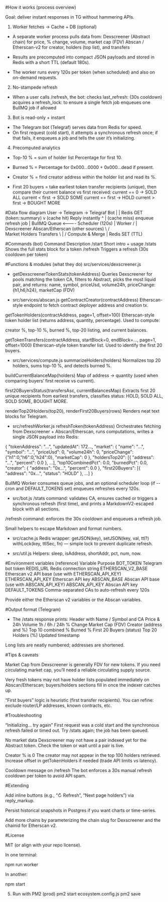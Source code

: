 #How it works (process overview)

Goal: deliver instant responses in TG without hammering APIs.
1. Worker fetches → Cache + DB (optional)

- A separate worker process pulls data from:
Dexscreener (Abstract chain) for price, % change, volume, market cap (FDV)
Abscan / Etherscan-v2 for creator, holders (top list), and transfers

- Results are precomputed into compact JSON payloads and stored in Redis with a short TTL (default 180s).
- The worker runs every 120s per token (when scheduled) and also on on-demand requests.

2. No-stampede refresh

- When a user calls /refresh, the bot:
checks last_refresh:<token> (30s cooldown)
acquires a refresh_lock:<token> to ensure a single fetch job
enqueues one BullMQ job if allowed

3. Bot is read-only + instant

- The Telegram bot (Telegraf) serves data from Redis for speed.
- On first request (cold start), it attempts a synchronous refresh once; if that fails, it
enqueues a job and tells the user it’s initializing.

4. Precomputed analytics

- Top-10 % = sum of holder list Percentage for first 10.

- Burned % = Percentage for 0x000…0000 + 0x000…dead if present.

- Creator % = find creator address within the holder list and read its %.

- First 20 buyers = take earliest token transfer recipients (unique), then compare their current balance vs first received:
current == 0 → SOLD ALL
current < first → SOLD SOME
current == first → HOLD
current > first → BOUGHT MORE

#Data flow diagram
User -> Telegram -> Telegraf Bot
                      |
                      | Redis GET (token:<ca>:summary)
                      v
            (cache hit) Reply instantly
                      ^
                      | (cache miss)  enqueue refresh job
                      |
                   BullMQ Queue <---- Scheduler (120s)
                      |
                   Worker
             /        |         \
 Dexscreener   Abscan/Etherscan   (other sources)
      \           /        \
     Market   Holders   Transfers
          \      |         /
           Compute & Merge
                |
              Redis SET (TTL)

#Commands (bot)
Command	Description
/start	Short intro + usage
/stats <contract>	Shows the full stats block for a token
/refresh <contract>	Triggers a refresh (30s cooldown per token)

#Functions & modules (what they do)
src/services/dexscreener.js

- getDexscreenerTokenStats(tokenAddress)
Queries Dexscreener for pools matching the token CA, filters to Abstract, picks the most liquid pair, and returns:
name, symbol, priceUsd, volume24h, priceChange: {h1,h6,h24}, marketCap (FDV)

- src/services/abscan.js
getContractCreator(contractAddress)
Etherscan-style endpoint to fetch contract deployer address and creation tx.

getTokenHolders(contractAddress, page=1, offset=100)
Etherscan-style token holder list (returns address, quantity, percentage). Used to compute:

creator %, top-10 %, burned %, top-20 listing, and current balances.

getTokenTransfers(contractAddress, startBlock=0, endBlock=..., page=1, offset=1000)
Etherscan-style token transfer list. Used to identify the first 20 buyers.

- src/services/compute.js
summarizeHolders(holders)
Normalizes top 20 holders, sums top-10 %, and detects burned %.

buildCurrentBalanceMap(holders)
Map of address -> quantity (used when comparing buyers’ first receive vs current).

first20BuyersStatus(transfersAsc, currentBalancesMap)
Extracts first 20 unique recipients from earliest transfers, classifies status:
HOLD, SOLD ALL, SOLD SOME, BOUGHT MORE.

renderTop20Holders(top20), renderFirst20Buyers(rows)
Renders neat text blocks for Telegram.

- src/refreshWorker.js
refreshToken(tokenAddress)
Orchestrates fetching from Dexscreener + Abscan/Etherscan, runs computations, writes a single JSON payload into Redis:

{
  "tokenAddress": "...",
  "updatedAt": 172...,
  "market": { "name": "...", "symbol": "...", "priceUsd": 0, "volume24h": 0, "priceChange": {"h1":0,"h6":0,"h24":0}, "marketCap": 0 },
  "holdersTop20": [{ "address": "...", "percent": 0.0 }, ...],
  "top10CombinedPct": 0.0,
  "burnedPct": 0.0,
  "creator": { "address": "0x...", "percent": 0.0 },
  "first20Buyers": [{ "address": "0x...", "status": "HOLD" }, ...]
}


BullMQ Worker consumes queue jobs, and an optional scheduler loop (if --cron and DEFAULT_TOKENS set) enqueues refreshes every 120s.

- src/bot.js
/stats command: validates CA, ensures cached or triggers a synchronous refresh (first time), and prints a MarkdownV2-escaped block with all sections.

/refresh command: enforces the 30s cooldown and enqueues a refresh job.

Small helpers to escape Markdown and format numbers.

- src/cache.js
Redis wrapper:
getJSON(key), setJSON(key, val, ttl?)
withLock(key, ttlSec, fn) — simple lock to prevent duplicate refresh.

- src/util.js
Helpers: sleep, isAddress, shortAddr, pct, num, now.

#Environment variables (reference)
Variable	Purpose
BOT_TOKEN	Telegram bot token
REDIS_URL	Redis connection string
ETHERSCAN_V2_BASE	Etherscan v2 API base (use with ETHERSCAN_API_KEY)
ETHERSCAN_API_KEY	Etherscan API key
ABSCAN_BASE	Abscan API base (use with ABSCAN_API_KEY)
ABSCAN_API_KEY	Abscan API key
DEFAULT_TOKENS	Comma-separated CAs to auto-refresh every 120s

Provide either the Etherscan v2 variables or the Abscan variables.

#Output format (Telegram)

- The /stats response prints:
Header with Name / Symbol and CA
Price & 24h Volume
1h / 6h / 24h % Change
Market Cap (FDV)
Creator (address and %)
Top 10 combined %
Burned %
First 20 Buyers (status)
Top 20 Holders (%)
Updated timestamp

Long lists are neatly numbered; addresses are shortened.

#Tips & caveats

Market Cap from Dexscreener is generally FDV for new tokens. If you need circulating market cap, you’ll need a reliable circulating supply source.

Very fresh tokens may not have holder lists populated immediately on Abscan/Etherscan; buyers/holders sections fill in once the indexer catches up.

“First buyers” logic is heuristic (first transfer recipients). You can refine: exclude router/LP addresses, known contracts, etc.

#Troubleshooting

“Initializing… try again”
First request was a cold start and the synchronous refresh failed or timed out. Try /stats again; the job has been queued.

No market data
Dexscreener may not have a pair indexed yet for the Abstract token. Check the token or wait until a pair is live.

Creator % is 0
The creator may not appear in the top 100 holders retrieved. Increase offset in getTokenHolders if needed (trade API limits vs latency).

Cooldown message on /refresh
The bot enforces a 30s manual refresh cooldown per token to avoid API spam.

#Extending

Add inline buttons (e.g., “↻ Refresh”, “Next page holders”) via reply_markup.

Persist historical snapshots in Postgres if you want charts or time-series.

Add more chains by parameterizing the chain slug for Dexscreener and the chainid for Etherscan v2.

#License

MIT (or align with your repo license).


In one terminal:

npm run worker


In another:

npm start

5) Run with PM2 (prod)
pm2 start ecosystem.config.js
pm2 save
